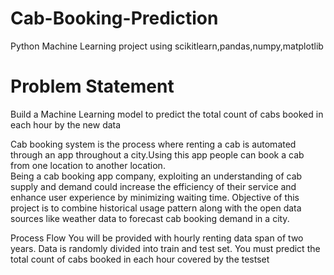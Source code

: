 # Cab-Booking-Prediction
Python Machine Learning project using scikitlearn,pandas,numpy,matplotlib

# Problem Statement
Build a Machine Learning model to predict the total count of cabs booked in each hour by the new data

Cab booking system is the process where renting a cab is automated through an app throughout a city.Using this app people can book a cab from one location to another location.  
Being a cab booking app company, exploiting an understanding of cab supply and demand could increase the efficiency of their service and enhance user experience by minimizing waiting time.
Objective  of  this  project  is  to  combine historical usage pattern along with the open data sources like weather data to forecast cab booking demand in a city.

Process Flow
You will be provided with hourly renting data span of two years. 
Data is randomly divided into train and test set. You must predict the total count of cabs booked in each hour covered by the testset
